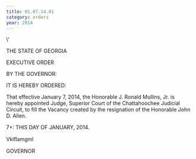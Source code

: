 ```yaml
---
title: 01.07.14.01
category: orders
year: 2014
---
```

    

\‘

THE STATE OF GEORGIA

EXECUTIVE ORDER

BY THE GOVERNOR:

IT IS HEREBY ORDERED:

That effective January 7, 2014, the Honorable J. Ronald
Mullins, Jr. is hereby appointed Judge, Superior Court of the
Chattahoochee Judicial Circuit, to fill the Vacancy created by
the resignation of the Honorable John D. Allen.

7+:
THIS DAY OF JANUARY, 2014.

Vklﬂamgml

GOVERNOR

